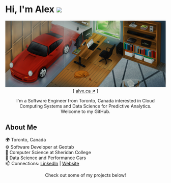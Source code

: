 <p align='center'>
    <h1>Hi, I'm Alex <img width='25' src='https://user-images.githubusercontent.com/42378118/110234147-e3259600-7f4e-11eb-95be-0c4047144dea.gif'/></h1>
    <a href='https://alvx.ca' target='blank'><img src='./client/src/assets/alvx-wallpaper.jpg'/></a>
    <div align='center'>
    [ <a href='https://alvx.ca' target='blank'>alvx.ca ↗︎</a> ]
    </div>
    <p align='center'>I'm a Software Engineer from Toronto, Canada interested in Cloud Computing Systems and Data Science for Predictive Analytics.
    <br>Welcome to my GitHub.</p>
</p>

## About Me
🌍 Toronto, Canada  
⚙️ Software Developer at Geotab  
🏫 Computer Science at Sheridan College  
🔭 Data Science and Performance Cars  
📫 Connections: [LinkedIn](https://www.linkedin.com/in/-alexandercarvalho/) | [Website](https://www.alvx.ca/) 

<p align='center'>Check out some of my projects below!</p>

